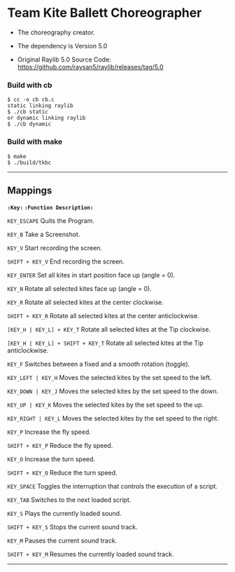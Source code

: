 # Team Kite Ballett Choreographer
- The choreography creator.

- The dependency is Version 5.0
- Original Raylib 5.0 Source Code: https://github.com/raysan5/raylib/releases/tag/5.0

### Build with cb
```Shell
$ cc -o cb cb.c
static linking raylib
$ ./cb static
or dynamic linking raylib
$ ./cb dynamic
```

### Build with make
```Shell
$ make
$ ./build/tkbc
```
-----------------------------------------------------------------------------
## Mappings

__```:Key:``` ```:Function Description:```__

```KEY_ESCAPE``` Quits the Program.

```KEY_B``` Take a Screenshot.

```KEY_V``` Start recording the screen.

```SHIFT + KEY_V``` End recording the screen.

```KEY_ENTER``` Set all kites in start position face up (angle = 0).

```KEY_N``` Rotate all selected kites face up (angle = 0).

```KEY_R``` Rotate all selected kites at the center clockwise.

```SHIFT + KEY_R``` Rotate all selected kites at the center anticlockwise.

```[KEY_H | KEY_L] + KEY_T``` Rotate all selected kites at the Tip clockwise.

```[KEY_H | KEY_L] + SHIFT + KEY_T``` Rotate all selected kites at the Tip anticlockwise.

```KEY_F``` Switches between a fixed and a smooth rotation (toggle).

```KEY_LEFT | KEY_H``` Moves the selected kites by the set speed to the left.

```KEY_DOWN | KEY_J``` Moves the selected kites by the set speed to the down.

```KEY_UP | KEY_K``` Moves the selected kites by the set speed to the up.

```KEY_RIGHT | KEY_L``` Moves the selected kites by the set speed to the right.

```KEY_P``` Increase the fly speed.

```SHIFT + KEY_P``` Reduce the fly speed.

```KEY_O``` Increase the turn speed.

```SHIFT + KEY_O``` Reduce the turn speed.

```KEY_SPACE``` Toggles the interruption that controls the execution of a script.

```KEY_TAB``` Switches to the next loaded script.

```KEY_S``` Plays the currently loaded sound.

```SHIFT + KEY_S``` Stops the current sound track.

```KEY_M``` Pauses the current sound track.

```SHIFT + KEY_M``` Resumes the currently loaded sound track.

-----------------------------------------------------------------------------
